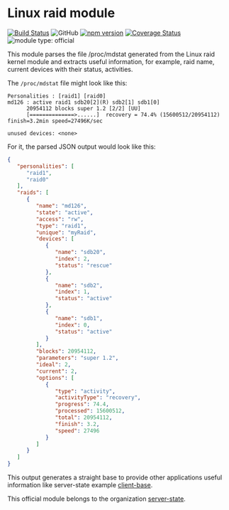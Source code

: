 # Linux raid module

[![Build Status](https://travis-ci.com/server-state/linux-raid-module.svg?branch=master)](https://travis-ci.com/server-state/linux-raid-module)
![GitHub](https://img.shields.io/github/license/server-state/linux-raid-module)
[![npm version](https://badge.fury.io/js/%40server-state%2Flinux-raid-module.svg)](https://badge.fury.io/js/%40server-state%2Flinux-raid-module)
[![Coverage Status](https://coveralls.io/repos/github/server-state/linux-raid-module/badge.svg?branch=master)](https://coveralls.io/github/server-state/linux-raid-module?branch=master)
![module type: official](https://img.shields.io/badge/module%20type-official-%23015ba0)

This module parses the file /proc/mdstat generated from the Linux raid kernel module and extracts useful information, for example, raid name, current devices with their status, activities.

The `/proc/mdstat` file might look like this:
```
Personalities : [raid1] [raid0] 
md126 : active raid1 sdb20[2](R) sdb2[1] sdb1[0]
      20954112 blocks super 1.2 [2/2] [UU]
      [==============>......]  recovery = 74.4% (15600512/20954112) finish=3.2min speed=27496K/sec
      
unused devices: <none>

```

For it, the parsed JSON output would look like this:
```json
{
   "personalities": [
      "raid1",
      "raid0"
   ],
   "raids": [
      {
         "name": "md126",
         "state": "active",
         "access": "rw",
         "type": "raid1",
         "unique": "myRaid",
         "devices": [
            {
               "name": "sdb20",
               "index": 2,
               "status": "rescue"
            },
            {
               "name": "sdb2",
               "index": 1,
               "status": "active"
            },
            {
               "name": "sdb1",
               "index": 0,
               "status": "active"
            }
         ],
         "blocks": 20954112,
         "parameters": "super 1.2",
         "ideal": 2,
         "current": 2,
         "options": [
            {
               "type": "activity",
               "activityType": "recovery",
               "progress": 74.4,
               "processed": 15600512,
               "total": 20954112,
               "finish": 3.2,
               "speed": 27496
            }
         ]
      }
   ]
}
```
This output generates a straight base to provide other applications useful information like server-state example [client-base](https://github.com/server-state/client-base).

This official module belongs to the organization [server-state](https://github.com/server-state).
